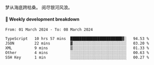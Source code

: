 梦从海底跨枯桑。
阅尽银河风浪。


#### 📝 Weekly development breakdown

<!--START_SECTION:waka-->

```txt
From: 01 March 2024 - To: 08 March 2024

TypeScript   10 hrs 57 mins  ███████████████████████▓░   94.53 %
JSON         22 mins         ▓░░░░░░░░░░░░░░░░░░░░░░░░   03.20 %
XML          9 mins          ▒░░░░░░░░░░░░░░░░░░░░░░░░   01.33 %
Other        4 mins          ░░░░░░░░░░░░░░░░░░░░░░░░░   00.63 %
SSH Key      1 min           ░░░░░░░░░░░░░░░░░░░░░░░░░   00.27 %
```

<!--END_SECTION:waka-->



